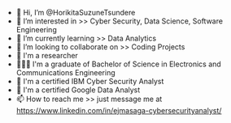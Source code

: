 - 👋 Hi, I’m @HorikitaSuzuneTsundere
- 👀 I’m interested in >> Cyber Security, Data Science, Software Engineering
- 🌱 I’m currently learning >> Data Analytics
- 💞️ I’m looking to collaborate on >> Coding Projects
- 🔬 I'm a researcher
- 👨🏻‍🎓 I'm a graduate of Bachelor of Science in Electronics and Communications Engineering
- 🏅 I'm a certified IBM Cyber Security Analyst
- 🏅 I'm a certified Google Data Analyst
- 📫 How to reach me >> just message me at https://www.linkedin.com/in/ejmasaga-cybersecurityanalyst/

<!---
HorikitaSuzuneTsundere/HorikitaSuzuneTsundere is a ✨ special ✨ repository because its `README.md` (this file) appears on your GitHub profile.
You can click the Preview link to take a look at your changes.
--->
